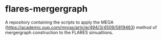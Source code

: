# flares-mergergraph
A repository containing the scripts to apply the MEGA (https://academic.oup.com/mnras/article/494/3/4509/5819463) method of mergergraph construction to the FLARES simualtions.
